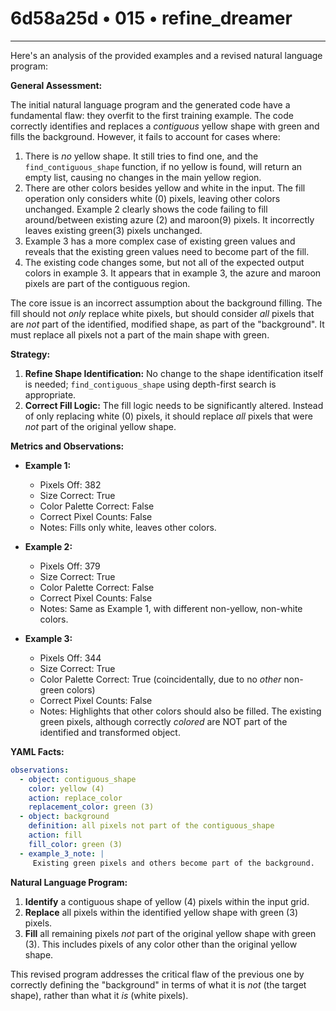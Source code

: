 # 6d58a25d • 015 • refine_dreamer

---
Here's an analysis of the provided examples and a revised natural language program:

**General Assessment:**

The initial natural language program and the generated code have a fundamental flaw: they overfit to the first training example. The code correctly identifies and replaces a *contiguous* yellow shape with green and fills the background. However, it fails to account for cases where:

1.  There is *no* yellow shape. It still tries to find one, and the `find_contiguous_shape` function, if no yellow is found, will return an empty list, causing no changes in the main yellow region.
2.  There are other colors besides yellow and white in the input. The fill operation only considers white (0) pixels, leaving other colors unchanged. Example 2 clearly shows the code failing to fill around/between existing azure (2) and maroon(9) pixels. It incorrectly leaves existing green(3) pixels unchanged.
3.  Example 3 has a more complex case of existing green values and reveals that
    the existing green values need to become part of the fill.
4. The existing code changes some, but not all of the expected output colors in
   example 3. It appears that in example 3, the azure and maroon pixels are part of the
   contiguous region.

The core issue is an incorrect assumption about the background filling. The fill should not *only* replace white pixels, but should consider *all* pixels that are *not* part of the identified, modified shape, as part of the "background". It must replace all pixels not a part of the main shape with green.

**Strategy:**

1.  **Refine Shape Identification:** No change to the shape identification itself is needed; `find_contiguous_shape` using depth-first search is appropriate.
2.  **Correct Fill Logic:** The fill logic needs to be significantly altered. Instead of only replacing white (0) pixels, it should replace *all* pixels that were *not* part of the original yellow shape.

**Metrics and Observations:**

*   **Example 1:**
    *   Pixels Off: 382
    *   Size Correct: True
    *   Color Palette Correct: False
    *   Correct Pixel Counts: False
    *   Notes: Fills only white, leaves other colors.

*   **Example 2:**
    *   Pixels Off: 379
    *   Size Correct: True
    *   Color Palette Correct: False
    *   Correct Pixel Counts: False
    *   Notes: Same as Example 1, with different non-yellow, non-white colors.

*   **Example 3:**
    *   Pixels Off: 344
    *   Size Correct: True
    *   Color Palette Correct: True (coincidentally, due to no *other* non-green colors)
    *   Correct Pixel Counts: False
    *   Notes: Highlights that other colors should also be filled. The existing green pixels, although correctly *colored* are NOT part of the identified and transformed object.

**YAML Facts:**

```yaml
observations:
  - object: contiguous_shape
    color: yellow (4)
    action: replace_color
    replacement_color: green (3)
  - object: background
    definition: all pixels not part of the contiguous_shape
    action: fill
    fill_color: green (3)
  - example_3_note: |
     Existing green pixels and others become part of the background.
```

**Natural Language Program:**

1.  **Identify** a contiguous shape of yellow (4) pixels within the input grid.
2.  **Replace** all pixels within the identified yellow shape with green (3) pixels.
3.  **Fill** all remaining pixels *not* part of the original yellow shape with green (3). This includes pixels of any color other than the original yellow shape.

This revised program addresses the critical flaw of the previous one by correctly defining the "background" in terms of what it is *not* (the target shape), rather than what it *is* (white pixels).

